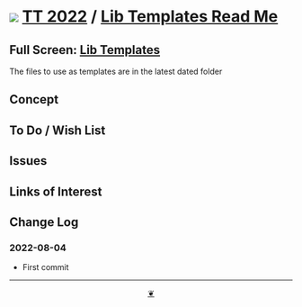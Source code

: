 # [![](https://pushme-pullyou.github.io/tootoo-2022/assets/icons/mark-github.svg )](https://github.com/pushme-pullyou/tootoo-2022/ "Source code on GitHub" ) [TT 2022]( https://pushme-pullyou.github.io/tootoo-2022/ "Home page" ) / [Lib Templates Read Me]( https://github.com/pushme-pullyou/tootoo-2022/tree/main/lib-templates/ "2022-08-04" )


<!--@@@
<div class=iframe-resize ><iframe src=https://pushme-pullyou.github.io/tootoo-2022/lib-templates/ height=100% width=100% ></iframe></div>
_"Lib Templates Read Me" in a resizable window_
@@@-->

## Full Screen: [Lib Templates]( https://pushme-pullyou.github.io/tootoo-2022/lib-templates/ )

The files to use as templates are in the latest dated folder

## Concept


## To Do / Wish List


## Issues


## Links of Interest


## Change Log


### 2022-08-04

* First commit


***

<center title="Hello! Click me to go up to the top" ><a class=aDingbat href=javascript:window.scrollTo(0,0);> ❦ </a></center>
